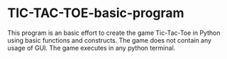 # TIC-TAC-TOE-basic-program
This program is an basic effort to create the game Tic-Tac-Toe in Python using basic functions and constructs.
The game does not contain any usage of GUI.
The game executes in any python terminal.
